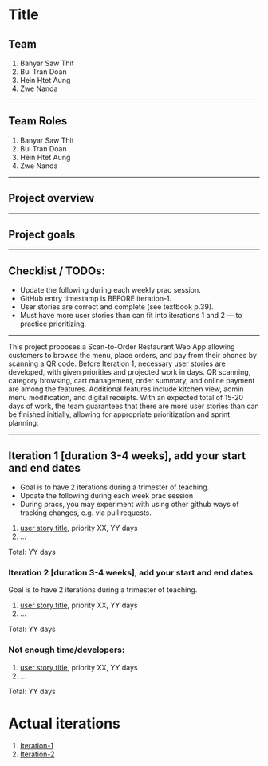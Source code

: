 # Title

## Team 

1. Banyar Saw Thit
2. Bui Tran Doan
3. Hein Htet Aung
4. Zwe Nanda
---
## Team Roles
1. Banyar Saw Thit
2. Bui Tran Doan
3. Hein Htet Aung
4. Zwe Nanda
---
## Project overview


---
## Project goals

---
## Checklist / TODOs:
* Update the following during each weekly prac session.
* GitHub entry timestamp is BEFORE iteration-1.
* User stories are correct and complete (see textbook p.39).
* Must have more user stories than can fit into iterations 1 and 2 — to practice prioritizing.

---

This project proposes a Scan-to-Order Restaurant Web App allowing customers to browse the menu, place orders, and pay from their phones by scanning a QR code. Before Iteration 1, necessary user stories are developed, with given priorities and projected work in days. QR scanning, category browsing, cart management, order summary, and online payment are among the features. Additional features include kitchen view, admin menu modification, and digital receipts. With an expected total of 15-20 days of work, the team guarantees that there are more user stories than can be finished initially, allowing for appropriate prioritization and sprint planning.

---

## Iteration 1 [duration 3-4 weeks], add your start and end dates 

* Goal is to have 2 iterations during a trimester of teaching.
* Update the following during each week prac session
* During pracs, you may experiment with using other github ways of tracking changes, e.g. via pull requests.

1. [user story title](./user_stories/user_story_01_title.md), priority XX, YY days 
2. ...

Total: YY days


### Iteration 2 [duration 3-4 weeks], add your start and end dates
Goal is to have 2 iterations during a trimester of teaching.
1. [user story title](./user_stories/user_story_01_title.md), priority XX, YY days 
2. ...

Total: YY days

### Not enough time/developers: 
1. [user story title](./user_stories/user_story_01_title.md), priority XX, YY days 
2. ...

Total: YY days

# Actual iterations
1. [Iteration-1](./iteration_1.md)
2. [Iteration-2](./iteration_2.md)


